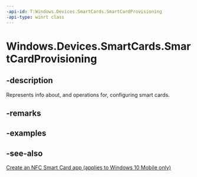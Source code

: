 ```yaml
---
-api-id: T:Windows.Devices.SmartCards.SmartCardProvisioning
-api-type: winrt class
---
```


<!-- Class syntax.
public class SmartCardProvisioning : Windows.Devices.SmartCards.ISmartCardProvisioning, Windows.Devices.SmartCards.ISmartCardProvisioning2
-->

# Windows.Devices.SmartCards.SmartCardProvisioning

## -description
Represents info about, and operations for, configuring smart cards.

## -remarks

## -examples

## -see-also
[Create an NFC Smart Card app (applies to Windows 10 Mobile only)](/windows/uwp/devices-sensors/host-card-emulation)
